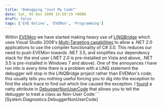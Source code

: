 ```yaml
---
title: 'Debugging "Just My Code"'
date: Sat, 05 Dec 2009 15:59:19 +0000
draft: false
tags: ['EVE Online', 'EVEMon', 'Programming']
---
```


Within [EVEMon](http://evemon.battleclinic.com/) we have started making heavy use of [LINQBridge](http://www.albahari.com/nutshell/linqbridge.aspx) which uses Visual Studio 2008's [Multi-Targeting capabilities](http://weblogs.asp.net/scottgu/archive/2007/06/20/vs-2008-multi-targeting-support.aspx) to allow a .NET 2.0 applications to use the compiler functionality of C# 3.0. This reduces our need to push EVEMon towards .NET 3.5, and simplifies our dependency stack for the end user (.NET 2.0 is pre-installed on Vista and above, .NET 3.5 is pre-installed in Windows 7 and above). One of the annoyances I have run into is every time there is a problem with a LINQ statement the debugger will stop in the LINQBridge project rather than EVEMon's code; this usually tells you nothing useful forcing you to dig into the exception to find the stack trace to find out which line caused the exception. I [found](http://blogs.msdn.com/jmstall/archive/2004/12/31/344832.aspx) a natty attribute in [DebuggerNonUserCode](http://msdn.microsoft.com/en-us/library/system.diagnostics.debuggernonusercodeattribute.aspx) that allows you to tell the debugger to treat a class as Non-User Code:```
\[System.Diagnostics.DebuggerNonUserCode\]

```So far, I have not found a disadvantage in doing this. I am being conservative with my use in case I find some glaring problem, however LINQBridge has proven a stable project, and quite frankly I would much rather be looking at my own broken code when something goes wrong, rather than LINQBridges working code.